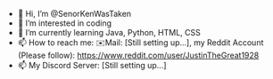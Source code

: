 - 👋 Hi, I’m @SenorKenWasTaken
- 👀 I’m interested in coding
- 🌱 I’m currently learning Java, Python, HTML, CSS
- 📫 How to reach me: ✉️Mail: [Still setting up...], my Reddit Account (Please follow): https://www.reddit.com/user/JustinTheGreat1928
- 📫 My Discord Server: [Still setting up...]
